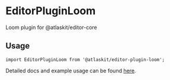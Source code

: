 # EditorPluginLoom

Loom plugin for @atlaskit/editor-core

## Usage

`import EditorPluginLoom from '@atlaskit/editor-plugin-loom';`

Detailed docs and example usage can be found [here](https://atlaskit.atlassian.com/packages/editor/editor-plugin-loom).

